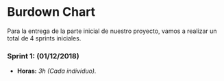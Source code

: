 # Burdown Chart

Para la entrega de la parte inicial de nuestro proyecto, vamos a realizar un total de 4 sprints iniciales.

### Sprint 1: (01/12/2018)

- **Horas:** _3h (Cada individuo)._

